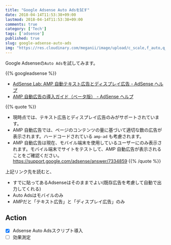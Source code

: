 ```yaml
---
title: "Google Adsense Auto Adsを試す"
date: 2018-04-14T11:53:38+09:00
lastmod: 2018-04-14T11:53:38+09:00
comments: true
category: ['Tech']
tags: ['adsense']
published: true
slug: google-adsense-auto-ads
img: "https://res.cloudinary.com/meganii/image/upload/c_scale,f_auto,q_auto,w_300/v1514031264/thumbnail_tech.png"
---
```


Google Adsenseの`Auto Ads`を試してみます。

<!--more-->
{{% googleadsense %}}


- [AdSense Lab: AMP 自動テキスト広告とディスプレイ広告 \- AdSense ヘルプ](https://support.google.com/adsense/answer/7486397)
- [AMP 自動広告の導入ガイド（ベータ版） \- AdSense ヘルプ](https://support.google.com/adsense/answer/7334859)

{{% quote %}}
- 現時点では、テキスト広告とディスプレイ広告のみがサポートされています。
- AMP 自動広告では、ページのコンテンツの量に基づいて適切な数の広告が表示されます。ハードコードされている `amp-ad` も考慮されます。
- AMP 自動広告は現在、モバイル端末を使用しているユーザーにのみ表示されます。モバイル端末でサイトをテストして、AMP 自動広告が表示されることをご確認ください。
https://support.google.com/adsense/answer/7334859
{{% /quote %}}

上記リンク先を読むと、

- すでに貼ってあるAdsenseはそのままでよい(既存広告を考慮して自動で出力してくれる)
- Auto Adsはモバイルのみ
- AMPだと「テキスト広告」と「ディスプレイ広告」のみ

## Action

- [x] Adsense Auto Adsスクリプト導入
- [ ] 効果測定